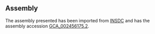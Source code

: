 
Assembly
--------

The assembly presented has been imported from 
[INSDC](http://www.insdc.org) and has the assembly accession
[GCA\_002456175.2](http://www.ebi.ac.uk/ena/data/view/GCA_002456175.2).

